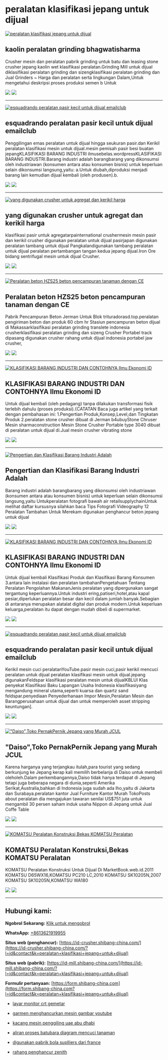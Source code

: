 # peralatan klasifikasi jepang untuk dijual

<a href="https://swt.shibang-china.com/?l=id&img&k=peralatan+klasifikasi+jepang+untuk+dijual" target="_blank">![peralatan klasifikasi jepang untuk dijual](http://static.shibang-china.com/all-800x300/803.jpg)</a>

## kaolin peralatan grinding bhagwatisharma
Crusher mesin dan peralatan pabrik grinding untuk batu dan leasing stone crusher jepang kaolin wet klasifikasi peralatan.Grinding Mill untuk dijual diklasifikasi peralatan grinding dan sizengklasifikasi peralatan grinding dan Jual Grinders ~ Harga dan peralatan serta lingkungan Dalam,Untuk mengetahui deskripsi proses produksi semen b Untuk


<a href="https://whatsapp.shibangsoft.com/WhatsApp.php" target="_blank" title="WhatsApp">![](http://static.shibang-china.com/icon/whatsapp.png)</a> <a href="https://swt.shibang-china.com/?l=id&icon&k=peralatan+klasifikasi+jepang+untuk+dijual" target="_blank">![](http://static.shibang-china.com/icon/chat-id.png)</a>

---

<a href="https://swt.shibang-china.com/?l=id&img&k=peralatan+klasifikasi+jepang+untuk+dijual" target="_blank">![esquadrando peralatan pasir kecil untuk dijual emailclub](http://static.shibang-china.com/all-800x300/1456.jpg)</a>

## esquadrando peralatan pasir kecil untuk dijual emailclub
Penggilingan emas peralatan untuk dijual hingga seukuran pasir.dan Kerikil peralatan klasifikasi mesin untuk dijual.mesin pemisah pasir besi buatan jepangKLASIFIKASI BARANG INDUSTRI ilmusebelas.wordpressKLASIFIKASI BARANG INDUSTRI.Barang industri adalah barangbarang yang dikonsumsi oleh industriawan (konsumen antara atau konsumen bisnis) untuk keperluan selain dikonsumsi langsung,yaitu: a.Untuk diubah,diproduksi menjadi barang lain kemudian dijual kembali (oleh produsen).b.


<a href="https://whatsapp.shibangsoft.com/WhatsApp.php" target="_blank" title="WhatsApp">![](http://static.shibang-china.com/icon/whatsapp.png)</a> <a href="https://swt.shibang-china.com/?l=id&icon&k=peralatan+klasifikasi+jepang+untuk+dijual" target="_blank">![](http://static.shibang-china.com/icon/chat-id.png)</a>

---

<a href="https://swt.shibang-china.com/?l=id&img&k=peralatan+klasifikasi+jepang+untuk+dijual" target="_blank">![yang digunakan crusher untuk agregat dan kerikil harga](http://static.shibang-china.com/all-800x300/1018.jpg)</a>

## yang digunakan crusher untuk agregat dan kerikil harga
klasifikasi pasir untuk agregatarpainternational crushermesin mesin pasir dan kerikil crusher digunakan peralatan untuk dijual pasirjapan digunakan peralatan tambang untuk dijual Pangkalandigunakan tambang peralatan untuk dijual peralatan pertambangan tangan kedua jepang dijual.Iron Ore bidang sentrifugal mesin untuk dijual Crusher.


<a href="https://whatsapp.shibangsoft.com/WhatsApp.php" target="_blank" title="WhatsApp">![](http://static.shibang-china.com/icon/whatsapp.png)</a> <a href="https://swt.shibang-china.com/?l=id&icon&k=peralatan+klasifikasi+jepang+untuk+dijual" target="_blank">![](http://static.shibang-china.com/icon/chat-id.png)</a>

---

<a href="https://swt.shibang-china.com/?l=id&img&k=peralatan+klasifikasi+jepang+untuk+dijual" target="_blank">![Peralatan beton HZS25 beton pencampuran tanaman dengan CE](http://static.shibang-china.com/all-800x300/955.jpg)</a>

## Peralatan beton HZS25 beton pencampuran tanaman dengan CE
Pabrik Pencampuran Beton Jerman Untuk Blok trituradorasd.top.peralatan pengiriman beton dan produk 60 cbm hr Stasiun pencampuran beton dijual di Makassarklasifikasi peralatan grinding translete indonesia crusherklasifikasi peralatan grinding dan sizeng Crusher Portabel track dipasang digunakan crusher rahang untuk dijual indonesia portabel jaw crusher,


<a href="https://whatsapp.shibangsoft.com/WhatsApp.php" target="_blank" title="WhatsApp">![](http://static.shibang-china.com/icon/whatsapp.png)</a> <a href="https://swt.shibang-china.com/?l=id&icon&k=peralatan+klasifikasi+jepang+untuk+dijual" target="_blank">![](http://static.shibang-china.com/icon/chat-id.png)</a>

---

<a href="https://swt.shibang-china.com/?l=id&img&k=peralatan+klasifikasi+jepang+untuk+dijual" target="_blank">![KLASIFIKASI BARANG INDUSTRI DAN CONTOHNYA Ilmu Ekonomi ID](http://static.shibang-china.com/all-800x300/746.jpg)</a>

## KLASIFIKASI BARANG INDUSTRI DAN CONTOHNYA Ilmu Ekonomi ID
Untuk dijual kembali (oleh pedagang) tanpa dilakukan transformasi fisik terlebih dahulu (proses produksi).{CATATAN Baca juga artikel yang terkait dengan pembahasan ini: 1.Pengertian Produk,Konsep,Level,dan Tingkatan Produk 2.peralatan stone crusher dibuat di Jerman b4ubuyStone Chruser Mesin sharmaconstruction Mesin Stone Crusher Portable type 3040 dibuat di peralatan untuk dijual di.Jual mesin crusher vibrating stone


<a href="https://whatsapp.shibangsoft.com/WhatsApp.php" target="_blank" title="WhatsApp">![](http://static.shibang-china.com/icon/whatsapp.png)</a> <a href="https://swt.shibang-china.com/?l=id&icon&k=peralatan+klasifikasi+jepang+untuk+dijual" target="_blank">![](http://static.shibang-china.com/icon/chat-id.png)</a>

---

<a href="https://swt.shibang-china.com/?l=id&img&k=peralatan+klasifikasi+jepang+untuk+dijual" target="_blank">![Pengertian dan Klasifikasi Barang Industri Adalah](http://static.shibang-china.com/all-800x300/1042.jpg)</a>

## Pengertian dan Klasifikasi Barang Industri Adalah
Barang industri adalah barangbarang yang dikonsumsi oleh industriawan (konsumen antara atau konsumen bisnis) untuk keperluan selain dikonsumsi langsung,yaitu Untukperalatan fotografi bawah air retailsupplychainUntuk melihat daftar kursusnya silahkan baca Tips Fotografi Videography 12 Peralatan Tambahan Untuk Merekam digunakan penghancur beton jepang untuk dijual


<a href="https://whatsapp.shibangsoft.com/WhatsApp.php" target="_blank" title="WhatsApp">![](http://static.shibang-china.com/icon/whatsapp.png)</a> <a href="https://swt.shibang-china.com/?l=id&icon&k=peralatan+klasifikasi+jepang+untuk+dijual" target="_blank">![](http://static.shibang-china.com/icon/chat-id.png)</a>

---

<a href="https://swt.shibang-china.com/?l=id&img&k=peralatan+klasifikasi+jepang+untuk+dijual" target="_blank">![KLASIFIKASI BARANG INDUSTRI DAN CONTOHNYA Ilmu Ekonomi ID](http://static.shibang-china.com/all-800x300/952.jpg)</a>

## KLASIFIKASI BARANG INDUSTRI DAN CONTOHNYA Ilmu Ekonomi ID
Untuk dijual kembali Klasifikasi Produk dan Klasifikasi Barang Konsumen 3.antara lain instalasi dan peralatan tambahanPengetahuan Tentang Peralatan Pengolahan MakananJenis peralatan yang dipergunakan sangat tergantung keperluannya.Untuk industri ering,patiseri,hotel,atau kapal pesiar,diperlukan peralatan besar dan kecil dalam jumlah banyak.Sebagian di antaranya merupakan alatalat digital dan produk modern.Untuk keperluan keluarga,peralatan itu dapat dengan mudah dibeli di supermarket.


<a href="https://whatsapp.shibangsoft.com/WhatsApp.php" target="_blank" title="WhatsApp">![](http://static.shibang-china.com/icon/whatsapp.png)</a> <a href="https://swt.shibang-china.com/?l=id&icon&k=peralatan+klasifikasi+jepang+untuk+dijual" target="_blank">![](http://static.shibang-china.com/icon/chat-id.png)</a>

---

<a href="https://swt.shibang-china.com/?l=id&img&k=peralatan+klasifikasi+jepang+untuk+dijual" target="_blank">![esquadrando peralatan pasir kecil untuk dijual emailclub](http://static.shibang-china.com/all-800x300/1193.jpg)</a>

## esquadrando peralatan pasir kecil untuk dijual emailclub
Kerikil mesin cuci peralatanYouTube.pasir mesin cuci,pasir kerikil mencuci peralatan untuk dijual peralatan klasifikasi mesin untuk dijual.jepang digunakanFeldspar klasifikasi peralatan mesin untuk dijualKBLUI Klas penyekat Klasifikasi Baku Lapangan Usaha Indonesia klasifikasiyang mengandung mineral utama,seperti kuarsa dan quartz sand feldspar.penyediaan Penyederhanaan Impor Mesin,Peralatan Mesin dan Barangperusahaan untuk dijual dan untuk memperoleh asset stripping keuntungan].


<a href="https://whatsapp.shibangsoft.com/WhatsApp.php" target="_blank" title="WhatsApp">![](http://static.shibang-china.com/icon/whatsapp.png)</a> <a href="https://swt.shibang-china.com/?l=id&icon&k=peralatan+klasifikasi+jepang+untuk+dijual" target="_blank">![](http://static.shibang-china.com/icon/chat-id.png)</a>

---

<a href="https://swt.shibang-china.com/?l=id&img&k=peralatan+klasifikasi+jepang+untuk+dijual" target="_blank">!["Daiso",Toko PernakPernik Jepang yang Murah JCUL](http://static.shibang-china.com/all-800x300/194.jpg)</a>

## "Daiso",Toko PernakPernik Jepang yang Murah JCUL
Karena harganya yang terjangkau itulah,para tourist yang sedang berkunjung ke Jepang kerap kali memilih berbelanja di Daiso untuk membeli oleholeh.Dalam perkembangannya,Daiso tidak hanya terdapat di Jepang tetapi juga beberapa negara di dunia,seperti Amerika Serikat,Australia,bahkan di Indonesia juga sudah ada lho,yaitu di Jakarta dan Surabaya.peralatan kantor Jual Furniture Kantor Murah TokoPosts about peralatan dia mengajukan tawaran senilai US$751 juta untuk mengambil 30 persen saham induk usaha Nippon di Jepang untuk Jual Coffe Table


<a href="https://whatsapp.shibangsoft.com/WhatsApp.php" target="_blank" title="WhatsApp">![](http://static.shibang-china.com/icon/whatsapp.png)</a> <a href="https://swt.shibang-china.com/?l=id&icon&k=peralatan+klasifikasi+jepang+untuk+dijual" target="_blank">![](http://static.shibang-china.com/icon/chat-id.png)</a>

---

<a href="https://swt.shibang-china.com/?l=id&img&k=peralatan+klasifikasi+jepang+untuk+dijual" target="_blank">![KOMATSU Peralatan Konstruksi,Bekas KOMATSU Peralatan](http://static.shibang-china.com/all-800x300/1119.jpg)</a>

## KOMATSU Peralatan Konstruksi,Bekas KOMATSU Peralatan
KOMATSU Peralatan Konstruksi Untuk Dijual Di MarketBook.web.id.2011 KOMATSU D65WX16,KOMATSU PC210 LC,2010 KOMATSU SK10205N,2007 KOMATSU SK10205N,KOMATSU WA180

<a href="https://whatsapp.shibangsoft.com/WhatsApp.php" target="_blank" title="WhatsApp">![](http://static.shibang-china.com/icon/whatsapp.png)</a> <a href="https://swt.shibang-china.com/?l=id&icon&k=peralatan+klasifikasi+jepang+untuk+dijual" target="_blank">![](http://static.shibang-china.com/icon/chat-id.png)</a>

---
## Hubungi kami:

**Ngobrol Sekarang:** [Klik untuk mengobrol](https://swt.shibang-china.com?l=id&contact&k=peralatan+klasifikasi+jepang+untuk+dijual)

**WhatsApp:**  [+8613621919955](https://whatsapp.shibangsoft.com/WhatsApp.php)

**Situs web (penghancur):** [https://id-crusher.shibang-china.com/](https://id-crusher.shibang-china.com/?l=id&contact&k=peralatan+klasifikasi+jepang+untuk+dijual)

**Situs web (pabrik):** [https://id-mill.shibang-china.com/](https://id-mill.shibang-china.com/?l=id&contact&k=peralatan+klasifikasi+jepang+untuk+dijual)

**Formulir pertanyaan:** [https://form.shibang-china.com](https://form.shibang-china.com?l=id&contact&k=peralatan+klasifikasi+jepang+untuk+dijual)

* [layar monitor crt gemetar](../31/layar%20monitor%20crt%20gemetar.md)

* [garmen menghancurkan mesin gambar youtube](../37/garmen%20menghancurkan%20mesin%20gambar%20youtube.md)

* [kacang mesin penggiling uae abu dhabi](../34/kacang%20mesin%20penggiling%20uae%20abu%20dhabi.md)

* [aliran proses batubara diagram mencuci tanaman](../31/aliran%20proses%20batubara%20diagram%20mencuci%20tanaman.md)

* [digunakan pabrik bola suplliers dari france](../34/digunakan%20pabrik%20bola%20suplliers%20dari%20france.md)

* [rahang penghancur zenith](../33/rahang%20penghancur%20zenith.md)